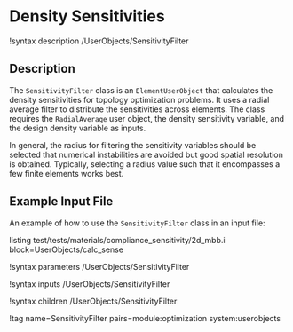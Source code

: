 # Density Sensitivities

!syntax description /UserObjects/SensitivityFilter

## Description

The `SensitivityFilter` class is an `ElementUserObject` that calculates the density sensitivities
for topology optimization problems. It uses a radial average filter to distribute the
sensitivities across elements. The class requires the `RadialAverage` user object,
the density sensitivity variable, and the design density variable as inputs.

In general, the radius for filtering the sensitivity variables should be selected that
numerical instabilities are avoided but good spatial resolution is obtained. Typically,
selecting a radius value such that it encompasses a few finite elements works best.
## Example Input File

An example of how to use the `SensitivityFilter` class in an input file:

listing test/tests/materials/compliance_sensitivity/2d_mbb.i block=UserObjects/calc_sense


!syntax parameters /UserObjects/SensitivityFilter

!syntax inputs /UserObjects/SensitivityFilter

!syntax children /UserObjects/SensitivityFilter

!tag name=SensitivityFilter pairs=module:optimization system:userobjects
